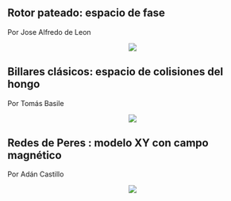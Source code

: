 ## Rotor pateado: espacio de fase
Por Jose Alfredo de Leon

<p align="center">
  <img src="https://github.com/deleonja/caos_cuantico/blob/main/rotor_pateado/rotor_pateado.gif">
</p>

## Billares clásicos: espacio de colisiones del hongo
Por Tomás Basile

<p align="center">
  <img src="https://github.com/deleonja/caos_cuantico/blob/main/Billares/Hongo.gif">
</p>

## Redes de Peres : modelo XY con campo magnético
Por Adán Castillo

<p align="center">
  <img src="https://github.com/deleonja/caos_cuantico/peres_lattices/peres_lattice_XY_with_field.gif">
</p>
